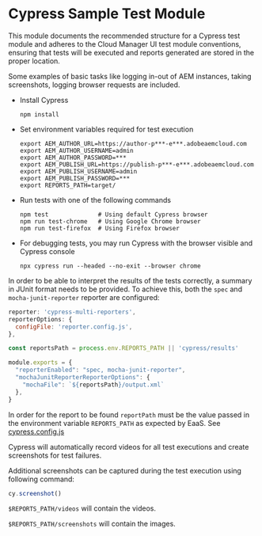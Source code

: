 # Cypress Sample Test Module

This module documents the recommended structure for a Cypress test module and adheres to the Cloud Manager UI test module conventions,
ensuring that tests will be executed and reports generated are stored in the proper location.

Some examples of basic tasks like logging in-out of AEM instances, taking screenshots, logging browser requests are included.




- Install Cypress
  ```shell
  npm install
  ```

- Set environment variables required for test execution
  ```shell
  export AEM_AUTHOR_URL=https://author-p***-e***.adobeaemcloud.com
  export AEM_AUTHOR_USERNAME=admin
  export AEM_AUTHOR_PASSWORD=***
  export AEM_PUBLISH_URL=https://publish-p***-e***.adobeaemcloud.com
  export AEM_PUBLISH_USERNAME=admin
  export AEM_PUBLISH_PASSWORD=***
  export REPORTS_PATH=target/
  ```

- Run tests with one of the following commands
  ```shell
  npm test              # Using default Cypress browser
  npm run test-chrome   # Using Google Chrome browser
  npm run test-firefox  # Using Firefox browser
  ```

- For debugging tests, you may run Cypress with the browser visible and Cypress console
  ```shell
  npx cypress run --headed --no-exit --browser chrome
  ```


In order to be able to interpret the results of the tests correctly, a summary in JUnit format needs to be
provided. To achieve this, both the `spec` and `mocha-junit-reporter` reporter are configured:

```javascript
reporter: 'cypress-multi-reporters',
reporterOptions: {
  configFile: 'reporter.config.js',
},
```

```javascript
const reportsPath = process.env.REPORTS_PATH || 'cypress/results'

module.exports = {
  "reporterEnabled": "spec, mocha-junit-reporter",
  "mochaJunitReporterReporterOptions": {
    "mochaFile": `${reportsPath}/output.xml`
  },
}
```

In order for the report to be found `reportPath` must be the value passed in the environment
variable `REPORTS_PATH` as expected by EaaS. See [cypress.config.js](cypress.config.js)


Cypress will automatically record videos for all test executions and create screenshots for test failures.

Additional screenshots can be captured during the test execution using following command:

```javascript
cy.screenshot()
```

`$REPORTS_PATH/videos` will contain the videos.

`$REPORTS_PATH/screenshots` will contain the images.
